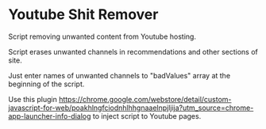 # Youtube Shit Remover

Script removing unwanted content from Youtube hosting.

Script erases unwanted channels in recommendations and other sections of site.

Just enter names of unwanted channels to "badValues" array at the beginning of the script.

Use this plugin https://chrome.google.com/webstore/detail/custom-javascript-for-web/poakhlngfciodnhlhhgnaaelnpjljija?utm_source=chrome-app-launcher-info-dialog to inject script to Youtube pages.
